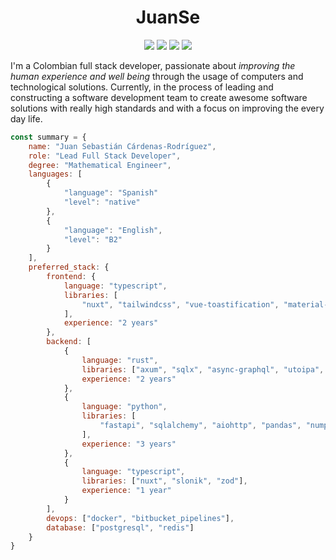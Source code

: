 <div align="center">

# JuanSe

[![](https://img.shields.io/badge/OS-Arch%20Linux-informational?style=for-the-badge&logo=linux&logoColor=F8F8F2&color=8BE9FD)](https://www.archlinux.org/)
![](https://img.shields.io/badge/Work-Head%20Software%20Development-informational?style=for-the-badge&logoColor=F8F8F2&color=F1FA8C&logo=gnometerminal)
[![](https://img.shields.io/badge/Work-Intervalica-informational?style=for-the-badge&logo=googlefit&logoColor=F8F8F2&color=CF3C19)](https://lch.co)
[![](https://img.shields.io/badge/Desktop-Qtile-informational?style=for-the-badge&logo=python&logoColor=F8F8F2&color=50FA7B)](http://www.qtile.org/)

</div>

I'm a Colombian full stack developer, passionate about *improving the human experience
and well being* through the usage of computers and technological solutions. Currently,
in the process of leading and constructing a software development team to create awesome
software solutions with really high standards and with a focus on improving the every
day life.

```javascript
const summary = {
    name: "Juan Sebastián Cárdenas-Rodríguez",
    role: "Lead Full Stack Developer",
    degree: "Mathematical Engineer",
    languages: [
        {
            "language": "Spanish"
            "level": "native"
        },
        {
            "language": "English",
            "level": "B2"
        }
    ],
    preferred_stack: {
        frontend: {
            language: "typescript",
            libraries: [
                "nuxt", "tailwindcss", "vue-toastification", "material-icons"
            ],
            experience: "2 years"
        },
        backend: [
            {
                language: "rust",
                libraries: ["axum", "sqlx", "async-graphql", "utoipa", "reqwest"],
                experience: "2 years"
            },
            {
                language: "python",
                libraries: [
                    "fastapi", "sqlalchemy", "aiohttp", "pandas", "numpy"
                ],
                experience: "3 years"
            },
            {
                language: "typescript",
                libraries: ["nuxt", "slonik", "zod"],
                experience: "1 year"
            }
        ],
        devops: ["docker", "bitbucket_pipelines"],
        database: ["postgresql", "redis"]
    }
}
```
